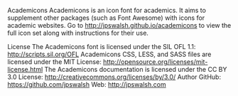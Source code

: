 Academicons
Academicons is an icon font for academics. It aims to supplement other packages (such as Font Awesome) with icons for academic websites. Go to http://jpswalsh.github.io/academicons to view the full icon set along with instructions for their use.

License
The Academicons font is licensed under the SIL OFL 1.1:
http://scripts.sil.org/OFL
Academicons CSS, LESS, and SASS files are licensed under the MIT License:
http://opensource.org/licenses/mit-license.html
The Academicons documentation is licensed under the CC BY 3.0 License:
http://creativecommons.org/licenses/by/3.0/
Author
GitHub: https://github.com/jpswalsh
Web: http://jpswalsh.com

